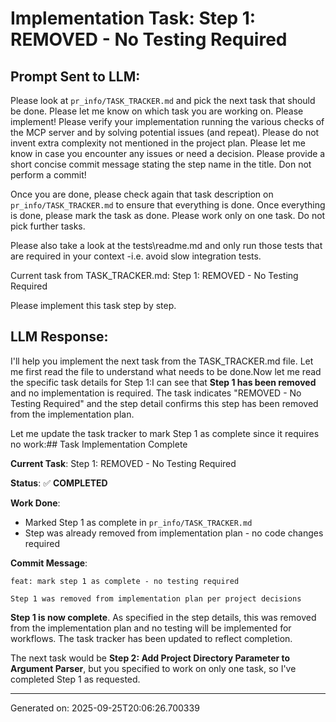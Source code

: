 # Implementation Task: Step 1: REMOVED - No Testing Required

## Prompt Sent to LLM:
Please look at `pr_info/TASK_TRACKER.md` and pick the next task that should be done.
Please let me know on which task you are working on.
Please implement!
Please verify your implementation running the various checks of the MCP server and by solving potential issues (and repeat).
Please do not invent extra complexity not mentioned in the project plan.
Please let me know in case you encounter any issues or need a decision.
Please provide a short concise commit message stating the step name in the title. Don not perform a commit!

Once you are done, please check again that task description on `pr_info/TASK_TRACKER.md` to ensure that everything is done.
Once everything is done, please mark the task as done.
Please work only on one task. Do not pick further tasks.

Please also take a look at the tests\readme.md and only run those tests that are required in your context -i.e. avoid slow integration tests.

Current task from TASK_TRACKER.md: Step 1: REMOVED - No Testing Required

Please implement this task step by step.

## LLM Response:
I'll help you implement the next task from the TASK_TRACKER.md file. Let me first read the file to understand what needs to be done.Now let me read the specific task details for Step 1:I can see that **Step 1 has been removed** and no implementation is required. The task indicates "REMOVED - No Testing Required" and the step detail confirms this step has been removed from the implementation plan.

Let me update the task tracker to mark Step 1 as complete since it requires no work:## Task Implementation Complete

**Current Task**: Step 1: REMOVED - No Testing Required

**Status**: ✅ **COMPLETED**

**Work Done**: 
- Marked Step 1 as complete in `pr_info/TASK_TRACKER.md` 
- Step was already removed from implementation plan - no code changes required

**Commit Message**: 
```
feat: mark step 1 as complete - no testing required

Step 1 was removed from implementation plan per project decisions
```

**Step 1 is now complete**. As specified in the step details, this was removed from the implementation plan and no testing will be implemented for workflows. The task tracker has been updated to reflect completion.

The next task would be **Step 2: Add Project Directory Parameter to Argument Parser**, but you specified to work on only one task, so I've completed Step 1 as requested.

---
Generated on: 2025-09-25T20:06:26.700339
